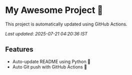 # My Awesome Project 🚀

This project is automatically updated using GitHub Actions.

_Last updated: 2025-07-21 04:20:36 IST_

## Features
- Auto-update README using Python 🐍
- Auto Git push with GitHub Actions 🤖
